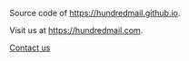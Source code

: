 Source code of https://hundredmail.github.io.

Visit us at https://hundredmail.com.

[Contact us](mailto:contact@hundredmail.com)
